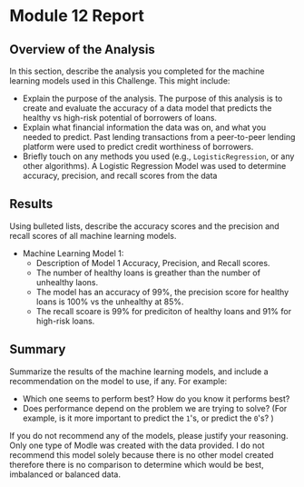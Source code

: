 # Module 12 Report

## Overview of the Analysis

In this section, describe the analysis you completed for the machine learning models used in this Challenge. This might include:

* Explain the purpose of the analysis.
The purpose of this analysis is to create and evaluate the accuracy of a data model that predicts the healthy vs high-risk potential of borrowers of loans.
* Explain what financial information the data was on, and what you needed to predict.
Past lending transactions from a peer-to-peer lending platform were used to predict credit worthiness of borrowers.
* Briefly touch on any methods you used (e.g., `LogisticRegression`, or any other algorithms).
A Logistic Regression Model was used to determine accuracy, precision, and recall scores from the data

## Results

Using bulleted lists, describe the accuracy scores and the precision and recall scores of all machine learning models.

* Machine Learning Model 1:
    * Description of Model 1 Accuracy, Precision, and Recall scores.
    * The number of healthy loans is greather than the number of unhealthy laons.
    * The model has an accuracy of 99%, the precision score for healthy loans is 100% vs the unhealthy at 85%.
    * The recall scoare is 99% for prediciton of healthy loans and 91% for high-risk loans.

## Summary

Summarize the results of the machine learning models, and include a recommendation on the model to use, if any. For example:

* Which one seems to perform best? How do you know it performs best?
* Does performance depend on the problem we are trying to solve? (For example, is it more important to predict the `1`'s, or predict the `0`'s? )

If you do not recommend any of the models, please justify your reasoning.
Only one type of Modle was created with the data provided. I do not recommend this model solely because there is no other model created therefore there is no comparison to determine which would be best, imbalanced or balanced data. 
